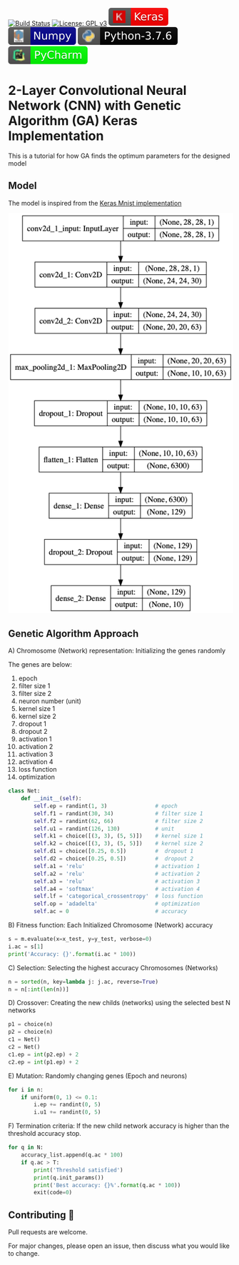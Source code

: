 [![Build Status](https://travis-ci.org/AhmetTavli/CNN-with-GA-Keras.svg?branch=master)](https://travis-ci.org/AhmetTavli/CNN-with-GA-Keras)
[![License: GPL v3](https://img.shields.io/badge/License-GPLv3-blue.svg)](https://www.gnu.org/licenses/gpl-3.0)
[![Keras](https://github.com/AhmetTavli/Badge/blob/master/badges/keras_badge.svg)](https://keras.io/)
[![Numpy](https://github.com/AhmetTavli/Badge/blob/master/badges/numpy_badge.svg)](https://numpy.org/)
[![Python](https://github.com/AhmetTavli/Badge/blob/master/badges/python_badge.svg)](https://www.python.org/)
[![PyCharm](https://github.com/AhmetTavli/Badge/blob/master/badges/pycharm_badge.svg)](https://www.jetbrains.com/pycharm/)


# 2-Layer Convolutional Neural Network (CNN) with Genetic Algorithm (GA) Keras Implementation

This is a tutorial for how GA finds the optimum parameters for the designed model

## Model

The model is inspired from the [Keras Mnist implementation](https://github.com/keras-team/keras/blob/master/examples/mnist_cnn.py)

![The suggested parameters](model_plot.png)

## Genetic Algorithm Approach

A) Chromosome (Network) representation: Initializing the genes randomly

The genes are below:

1. epoch
2. filter size 1
3. filter size 2
4. neuron number (unit)
5. kernel size 1
6. kernel size 2
7. dropout 1
8. dropout 2
9. activation 1
10. activation 2
11. activation 3
12. activation 4
13. loss function
14. optimization


```python
class Net:
    def __init__(self):
        self.ep = randint(1, 3)               # epoch
        self.f1 = randint(30, 34)             # filter size 1
        self.f2 = randint(62, 66)             # filter size 2
        self.u1 = randint(126, 130)           # unit
        self.k1 = choice([(3, 3), (5, 5)])    # kernel size 1
        self.k2 = choice([(3, 3), (5, 5)])    # kernel size 2
        self.d1 = choice([0.25, 0.5])         #  dropout 1
        self.d2 = choice([0.25, 0.5])         #  dropout 2
        self.a1 = 'relu'                      # activation 1
        self.a2 = 'relu'                      # activation 2
        self.a3 = 'relu'                      # activation 3
        self.a4 = 'softmax'                   # activation 4
        self.lf = 'categorical_crossentropy'  # loss function
        self.op = 'adadelta'                  # optimization
        self.ac = 0                           # accuracy
```

B) Fitness function: Each Initialized Chromosome (Network) accuracy

```python
s = m.evaluate(x=x_test, y=y_test, verbose=0)
i.ac = s[1]
print('Accuracy: {}'.format(i.ac * 100))
```

C) Selection: Selecting the highest accuracy Chromosomes (Networks)

```python
n = sorted(n, key=lambda j: j.ac, reverse=True)
n = n[:int(len(n))]
```

D) Crossover: Creating the new childs (networks) using the selected best N networks

```python
p1 = choice(n)
p2 = choice(n)
c1 = Net()
c2 = Net()
c1.ep = int(p2.ep) + 2
c2.ep = int(p1.ep) + 2
```

E) Mutation: Randomly changing genes (Epoch and neurons)

```python
for i in n:
    if uniform(0, 1) <= 0.1:
        i.ep += randint(0, 5)
        i.u1 += randint(0, 5)
```

F) Termination criteria: If the new child network accuracy is higher than the threshold accuracy stop.

```python
for q in N:
    accuracy_list.append(q.ac * 100)
    if q.ac > T:
        print('Threshold satisfied')
        print(q.init_params())
        print('Best accuracy: {}%'.format(q.ac * 100))
        exit(code=0)
```

## Contributing :thought_balloon:
Pull requests are welcome.

For major changes, please open an issue, then discuss what you would like to change.
